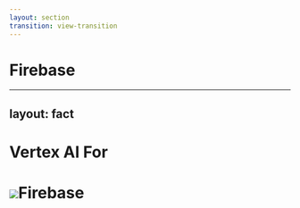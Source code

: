 ```yaml
---
layout: section
transition: view-transition
---
```


<style>
  .title {
    view-transition-name: title;
  }
  .image {
    view-transition-name: image;
  }
</style>

<h1 class="flex flex-items-center gap-6">
  <v-switch>
    <template #0-1>
      <img src="/firebase-old.svg" class="size-24"/>
    </template>
    <template #1>
      <img src="/firebase.svg" class="image size-24"
        v-motion
        :duration="1000"
        :initial="{ scale: 0 }"
        :click-1="{ scale: 1 }"/>
    </template>
  </v-switch>
  <span class="title">Firebase</span>
</h1>

---
layout: fact
---

<h1>
  <span class="gemini-text">Vertex AI</span> For 
</h1>
<h1 class="flex items-center justify-center gap-2">
  <img src="/firebase.svg" class="image size-24"/><span class="title firebase-text">Firebase</span>
</h1>

